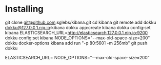 
Installing
==========
git clone git@github.com:sglebs/kibana.git
cd kibana
git remote add dokku dokku@127.0.0.1.nip.io:kibana
dokku app:create kibana
dokku config:set kibana ELASTICSEARCH_URL=http://elasticsearch.127.0.0.1.nip.io:9200
dokku config:set kibana NODE_OPTIONS="--max-old-space-size=200"
dokku docker-options kibana add run "-p 80:5601 -m 256mb"
git push dokku


ELASTICSEARCH_URL=
NODE_OPTIONS="--max-old-space-size=200"